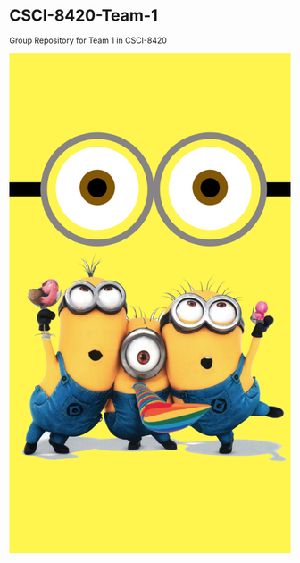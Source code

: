 # CSCI-8420-Team-1
Group Repository for Team 1 in CSCI-8420


![Nick's Portrait](/6cba06c91b394a8e057ac022fe3976e0.png)

